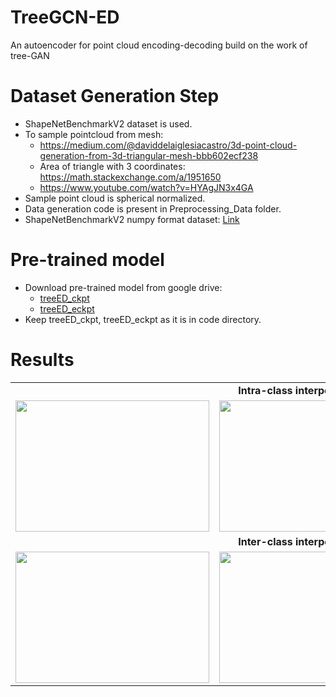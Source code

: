 # TreeGCN-ED
An autoencoder for point cloud encoding-decoding build on the work of tree-GAN

# Dataset Generation Step
* ShapeNetBenchmarkV2 dataset is used.
* To sample pointcloud from mesh:
  * https://medium.com/@daviddelaiglesiacastro/3d-point-cloud-generation-from-3d-triangular-mesh-bbb602ecf238
  * Area of triangle with 3 coordinates: https://math.stackexchange.com/a/1951650
  * https://www.youtube.com/watch?v=HYAgJN3x4GA
* Sample point cloud is spherical normalized.
* Data generation code is present in Preprocessing_Data folder.
* ShapeNetBenchmarkV2 numpy format dataset: [Link](https://drive.google.com/file/d/19aEXb_zVc99KG2qG0O23XZ9Z1sMyCCVw/view?usp=sharing)

# Pre-trained model
* Download pre-trained model from google drive:
  * [treeED_ckpt](https://drive.google.com/drive/folders/1BB39jONorejKfLeO4UQX84t3OlpSowQ0?usp=sharing)
  * [treeED_eckpt](https://drive.google.com/drive/folders/1IJy209nC8-V8ZvM55rhlnQ3iJZKIz2FF?usp=sharing)
* Keep treeED_ckpt, treeED_eckpt as it is in code directory.

# Results

<table style="width:100%; height:100%; border:none;">
       <tr>
             <td colspan=3 align="center">
                  <b>Intra-class interpolation results</b>
             </td>
       </tr>
       <tr>
             <td>
                 <img src="https://github.com/prajwalsingh/TreeGCN-ED/blob/main/results_gif/chair_to_chair_7.gif" style="width:310px; height:210px;"/>
             </td>
             <td>
                 <img src="https://github.com/prajwalsingh/TreeGCN-ED/blob/main/results_gif/table_to_table_4.gif" style="width:310px; height:210px;"/>
             </td>
             <td>
                 <img src="https://github.com/prajwalsingh/TreeGCN-ED/blob/main/results_gif/airplane_to_airplane_5.gif" style="width:310px; height:210px;"/>
             </td>
       </tr>
 <tr>
             <td colspan=3 align="center">
                  <b>Inter-class interpolation results</b>
             </td>
       </tr>
       <tr>
             <td>
                 <img src="https://github.com/prajwalsingh/TreeGCN-ED/blob/main/results_gif/10.laptop_to_plane.gif" style="width:310px; height:210px;"/>
             </td>
             <td>
                 <img src="https://github.com/prajwalsingh/TreeGCN-ED/blob/main/results_gif/14.mug_to_table.gif" style="width:310px; height:210px;"/>
             </td>
             <td>
                 <img src="https://github.com/prajwalsingh/TreeGCN-ED/blob/main/results_gif/16.car_to_chair.gif" style="width:310px; height:210px;"/>
             </td>
       </tr>
</table>

# Reference
[1] [3D Point Cloud Generative Adversarial Network Based on Tree Structured Graph Convolutions](https://arxiv.org/abs/1905.06292) [ Dong Wook Shu, Sung Woo Park, Junseok Kwon ]

